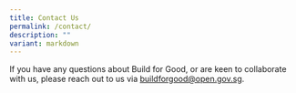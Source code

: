 ```yaml
---
title: Contact Us
permalink: /contact/
description: ""
variant: markdown
---
```

If you have any questions about Build for Good, or are keen to collaborate with us, please reach out to us via [buildforgood@open.gov.sg](mailto:buildforgood@open.gov.sg).